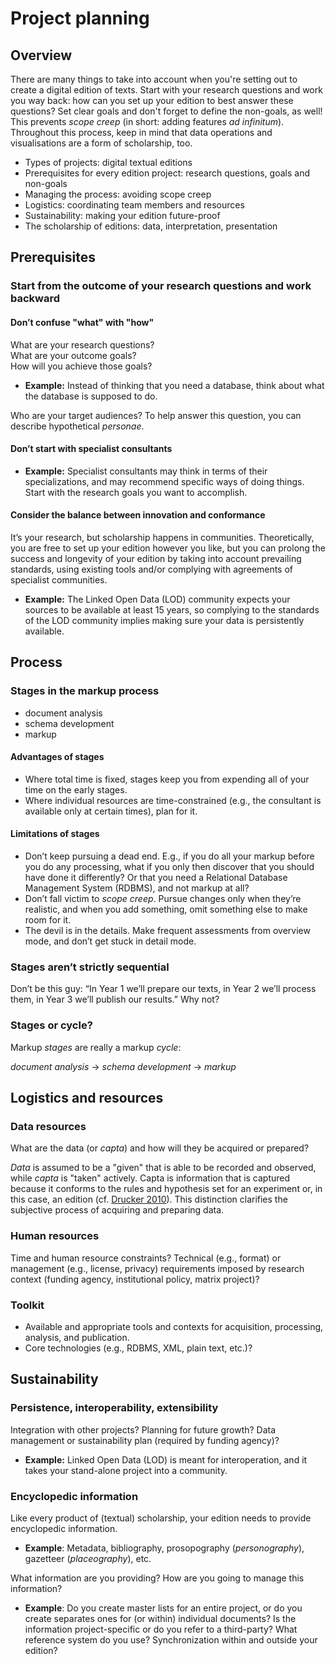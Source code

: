 # Project planning

## Overview 

There are many things to take into account when you're setting out to create a digital edition of texts. Start with your research questions and work you way back: how can you set up your edition to best answer these questions? Set clear goals and don't forget to define the non-goals, as well! This prevents *scope creep* (in short: adding features *ad infinitum*). Throughout this process, keep in mind that data operations and visualisations are a form of scholarship, too.

* Types of projects: digital textual editions
* Prerequisites for every edition project: research questions, goals and non-goals
* Managing the process: avoiding scope creep
* Logistics: coordinating team members and resources
* Sustainability: making your edition future-proof
* The scholarship of editions: data, interpretation, presentation

## Prerequisites

### Start from the outcome of your research questions and work backward

#### Don’t confuse "what" with "how"

What are your research questions?  
What are your outcome goals?  
How will you achieve those goals?

* **Example:** Instead of thinking that you need a database, think about what the database is supposed to do.

Who are your target audiences? To help answer this question, you can describe hypothetical *personae*. 

#### Don’t start with specialist consultants

* **Example:** Specialist consultants may think in terms of their specializations, and may recommend specific ways of doing things. Start with the research goals you want to accomplish.

#### Consider the balance between innovation and conformance

It’s your research, but scholarship happens in communities. Theoretically, you are free to set up your edition however you like, but you can prolong the success and longevity of your edition by taking into account prevailing standards, using existing tools and/or complying with agreements of specialist communities. 

* **Example:** The Linked Open Data (LOD) community expects your sources to be available at least 15 years, so complying to the standards of the LOD community implies making sure your data is persistently available. 

## Process

### Stages in the markup process

* document analysis
* schema development
* markup

#### Advantages of stages

* Where total time is fixed, stages keep you from expending all of your time on the early stages.
* Where individual resources are time-constrained (e.g., the consultant is available only at certain times), plan for it.

#### Limitations of stages

* Don’t keep pursuing a dead end. E.g., if you do all your markup before you do any processing, what if you only then discover that you should have done it differently? Or that you need a Relational Database Management System (RDBMS), and not markup at all?
* Don’t fall victim to *scope creep*. Pursue changes only when they’re realistic, and when you add something, omit something else to make room for it.
* The devil is in the details. Make frequent assessments from overview mode, and don’t get stuck in detail mode. 

### Stages aren’t strictly sequential

Don’t be this guy: “In Year 1 we’ll prepare our texts, in Year 2 we’ll process them, in Year 3 we’ll publish our results.” Why not?

### Stages or cycle?

Markup *stages* are really a markup *cycle*: 

*document analysis* → *schema development* → *markup*


## Logistics and resources

### Data resources

What are the data (or *capta*) and how will they be acquired or prepared?

*Data* is assumed to be a "given" that is able to be recorded and observed, while *capta* is "taken" actively. Capta is information that is captured because it conforms to the rules and hypothesis set for an experiment or, in this case, an edition (cf. [Drucker 2010](https://pdfs.semanticscholar.org/e0fe/227ff7a3822f5c0bd41cc566f1a472cc22f2.pdf)). This distinction clarifies the subjective process of acquiring and preparing data.

### Human resources

Time and human resource constraints? Technical (e.g., format) or management (e.g., license, privacy) requirements imposed by research context (funding agency, institutional policy, matrix project)?

### Toolkit

* Available and appropriate tools and contexts for acquisition, processing, analysis, and publication.
* Core technologies (e.g., RDBMS, XML, plain text, etc.)? 

## Sustainability

### Persistence, interoperability, extensibility

Integration with other projects? Planning for future growth? Data management or sustainability plan (required by funding agency)?

* **Example:** Linked Open Data (LOD) is meant for interoperation, and it takes your stand-alone project into a community.

### Encyclopedic information

Like every product of (textual) scholarship, your edition needs to provide encyclopedic information. 

* **Example**: Metadata, bibliography, prosopography (*personography*), gazetteer (*placeography*), etc. 

What information are you providing? How are you going to manage this information?  

* **Example**: Do you create master lists for an entire project, or do you create separates ones for (or within) individual documents? Is the information project-specific or do you refer to a third-party? What reference system do you use? Synchronization within and outside your edition?